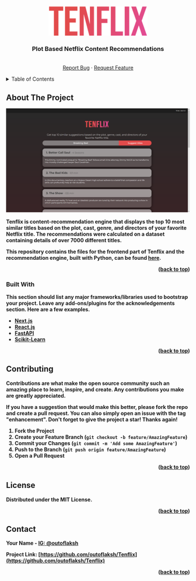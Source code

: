 <!-- PROJECT LOGO -->
<br />
<div align="center">
  <a href="https://github.com/outoflaksh/Tenflix/">
    <img src="./public/logo.png/" alt="Logo" width="auto" height="80">
  </a>

  <h3 align="center">Plot Based Netflix Content Recommendations</h3>

  <p align="center">
    <br />
    <a href="https://github.com/outoflaksh/Tenflix/issues">Report Bug</a>
    ·
    <a href="https://github.com/outoflaksh/Tenflix/issues">Request Feature</a>
  </p>
</div>



<!-- TABLE OF CONTENTS -->
<details>
  <summary>Table of Contents</summary>
  <ol>
    <li>
      <a href="#about-the-project">About The Project</a>
      <ul>
        <li><a href="#built-with">Built With</a></li>
      </ul>
    </li>
    <li><a href="#contributing">Contributing</a></li>
    <li><a href="#license">License</a></li>
    <li><a href="#contact">Contact</a></li>
  </ol>
</details>



<!-- ABOUT THE PROJECT -->
## About The Project

[![Product Name Screen Shot][product-screenshot]](https://example.com)

<b> 
Tenflix is content-recommendation engine that displays the top 10 most similar titles based on the plot, cast, genre, and directors of your favorite Netflix title. The recommendations were calculated on a dataset containing details of over 7000 different titles.

This repository contains the files for the frontend part of Tenflix and the recommendation engine, built with Python, can be found [here](https://github.com/outoflaksh/Plot-Based-Netflix-Recommendation).

<p align="right">(<a href="#top">back to top</a>)</p>



### Built With

This section should list any major frameworks/libraries used to bootstrap your project. Leave any add-ons/plugins for the acknowledgements section. Here are a few examples.

* [Next.js](https://nextjs.org/)
* [React.js](https://reactjs.org/)
* [FastAPI](https://fastapi.tiangolo.com/)
* [Scikit-Learn](https://github.com/outoflaksh/Tenflix/)

<p align="right">(<a href="#top">back to top</a>)</p>


<!-- CONTRIBUTING -->
## Contributing

Contributions are what make the open source community such an amazing place to learn, inspire, and create. Any contributions you make are **greatly appreciated**.

If you have a suggestion that would make this better, please fork the repo and create a pull request. You can also simply open an issue with the tag "enhancement".
Don't forget to give the project a star! Thanks again!

1. Fork the Project
2. Create your Feature Branch (`git checkout -b feature/AmazingFeature`)
3. Commit your Changes (`git commit -m 'Add some AmazingFeature'`)
4. Push to the Branch (`git push origin feature/AmazingFeature`)
5. Open a Pull Request

<p align="right">(<a href="#top">back to top</a>)</p>



<!-- LICENSE -->
## License

Distributed under the MIT License.

<p align="right">(<a href="#top">back to top</a>)</p>



<!-- CONTACT -->
## Contact

Your Name - [IG: @outoflaksh](https://instagram.com/outoflakshoutoflaksh/Tenflix)

Project Link: [https://github.com/outoflaksh/Tenflix](https://github.com/outoflaksh/Tenflix)

<p align="right">(<a href="#top">back to top</a>)</p>

[product-screenshot]: ./public/home-ss.png